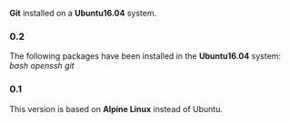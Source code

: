 **Git** installed on a **Ubuntu16.04** system.

### 0.2

The following packages have been installed in the **Ubuntu16.04** system:
*bash openssh git*

### 0.1

This version is based on **Alpine Linux** instead of Ubuntu.
